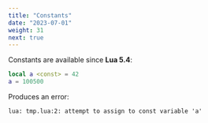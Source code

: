 ```yaml
---
title: "Constants"
date: "2023-07-01"
weight: 31
next: true
---
```


Constants are available since **Lua 5.4**:

```lua
local a <const> = 42
a = 100500
```

Produces an error:

``` {.fs95 .output}
lua: tmp.lua:2: attempt to assign to const variable 'a'
```

